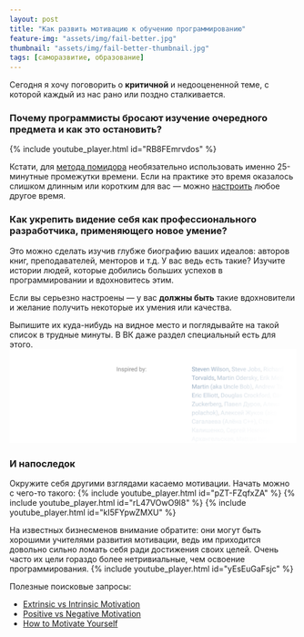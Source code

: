 ```yaml
---
layout: post
title: "Как развить мотивацию к обучению программированию"
feature-img: "assets/img/fail-better.jpg"
thumbnail: "assets/img/fail-better-thumbnail.jpg"
tags: [саморазвитие, образование]
---
```

Сегодня я хочу поговорить о **критичной** и недооцененной теме,
с которой каждый из нас рано или поздно сталкивается.

### Почему программисты бросают изучение очередного предмета и как это остановить?
<!--more-->

{% include youtube_player.html id="RB8FEmrvdos" %}

Кстати, для [метода помидора](https://ru.wikipedia.org/wiki/Метод_помидора)
необязательно использовать именно 25-минутные промежутки времени.
Если на практике это время оказалось слишком длинным или коротким для вас
— можно [настроить](https://tomato-timer.com) любое другое время.

### Как укрепить видение себя как профессионального разработчика, применяющего новое умение?
Это можно сделать изучив глубже биографию ваших идеалов: авторов книг, преподавателей, менторов и т.д.
У вас ведь есть такие?
Изучите истории людей, которые добились больших успехов в программировании и вдохновитесь этим.

Если вы серьезно настроены — у вас **должны быть** такие вдохновители
и желание получить некоторые их умения или качества.

Выпишите их куда-нибудь на видное место и поглядывайте на такой список в трудные минуты.
В ВК даже раздел специальный есть для этого.
![Вдохновители](/assets/img/inspired-by.png)

### И напоследок
Окружите себя другими взглядами касаемо мотивации. Начать можно с чего-то такого:
{% include youtube_player.html id="pZT-FZqfxZA" %}
{% include youtube_player.html id="rL47VOwO9l8" %}
{% include youtube_player.html id="kI5FYpwZMXU" %}

На известных бизнесменов внимание обратите:
они могут быть хорошими учителями развития мотивации,
ведь им приходится довольно сильно ломать себя ради достижения своих целей.
Очень часто их цели гораздо более нетривиальные, чем освоение программирования.
{% include youtube_player.html id="yEsEuGaFsjc" %}

Полезные поисковые запросы:
- [Extrinsic vs Intrinsic Motivation](https://www.youtube.com/results?search_query=extrinsic+vs+intrinsic+motivation)
- [Positive vs Negative Motivation](https://www.youtube.com/results?search_query=positive+vs+negative+motivation)
- [How to Motivate Yourself](https://www.youtube.com/results?search_query=how+to+motivate+yourself)
